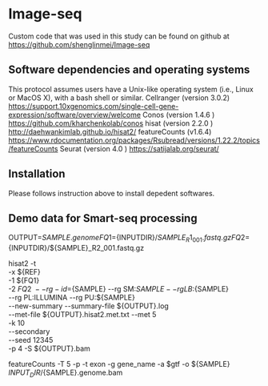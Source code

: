 # Image-seq

Custom code that was used in this study can be found on github at https://github.com/shenglinmei/Image-seq


## Software dependencies and operating systems 

This protocol assumes users have a Unix-like operating system (i.e., Linux or MacOS X), with a bash shell or similar.
Cellranger (version 3.0.2) https://support.10xgenomics.com/single-cell-gene-expression/software/overview/welcome
Conos (version 1.4.6 ) https://github.com/kharchenkolab/conos
hisat (version 2.2.0 ) http://daehwankimlab.github.io/hisat2/
featureCounts (v1.6.4) https://www.rdocumentation.org/packages/Rsubread/versions/1.22.2/topics/featureCounts
Seurat (version 4.0 ) https://satijalab.org/seurat/


## Installation 
Please follows instruction above to install depedent softwares.  

## Demo data for Smart-seq processing 

OUTPUT=${SAMPLE}.genome
FQ1=${INPUTDIR}/${SAMPLE}_R1_001.fastq.gz
FQ2=${INPUTDIR}/${SAMPLE}_R2_001.fastq.gz

hisat2 -t \
      -x ${REF} \
      -1 ${FQ1} \
      -2 ${FQ2} \
      --rg-id=${SAMPLE} --rg SM:${SAMPLE} --rg LB:${SAMPLE} \
      --rg PL:ILLUMINA --rg PU:${SAMPLE} \
      --new-summary --summary-file ${OUTPUT}.log \
      --met-file ${OUTPUT}.hisat2.met.txt --met 5 \
      -k 10 \
      --secondary \
      --seed 12345 \
      -p 4 -S ${OUTPUT}.bam

featureCounts -T 5 -p -t exon -g gene_name  -a $gtf -o  ${SAMPLE}  ${INPUT_DIR}/${SAMPLE}.genome.bam


